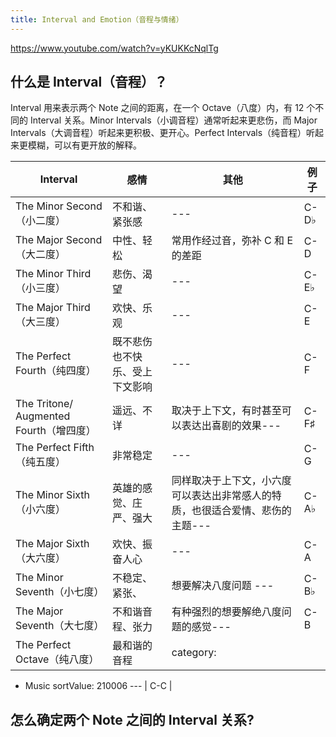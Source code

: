 ```yaml
---
title: Interval and Emotion（音程与情绪）
---
```


https://www.youtube.com/watch?v=yKUKKcNqlTg

## 什么是 Interval（音程）？

Interval 用来表示两个 Note 之间的距离，在一个 Octave（八度）内，有 12 个不同的 Interval 关系。Minor Intervals（小调音程）通常听起来更悲伤，而 Major Intervals（大调音程）听起来更积极、更开心。Perfect Intervals（纯音程）听起来更模糊，可以有更开放的解释。

| Interval                                | 感情                           | 其他                                                                          | 例子 |
| --------------------------------------- | ------------------------------ | ----------------------------------------------------------------------------- | ---- |
| The Minor Second（小二度）              | 不和谐、紧张感                 | ---                                                                           | C-D♭ |
| The Major Second（大二度）              | 中性、轻松                     | 常用作经过音，弥补 C 和 E 的差距                                              | C-D  |
| The Minor Third（小三度）               | 悲伤、渴望                     | ---                                                                           | C-E♭ |
| The Major Third（大三度）               | 欢快、乐观                     | ---                                                                           | C-E  |
| The Perfect Fourth（纯四度）            | 既不悲伤也不快乐、受上下文影响 | ---                                                                           | C-F  |
| The Tritone/ Augmented Fourth（增四度） | 遥远、不详                     | 取决于上下文，有时甚至可以表达出喜剧的效果---                                 | C-F♯ |
| The Perfect Fifth（纯五度）             | 非常稳定                       | ---                                                                           | C-G  |
| The Minor Sixth（小六度）               | 英雄的感觉、庄严、强大         | 同样取决于上下文，小六度可以表达出非常感人的特质，也很适合爱情、悲伤的主题--- | C-A♭ |
| The Major Sixth（大六度）               | 欢快、振奋人心                 | ---                                                                           | C-A  |
| The Minor Seventh（小七度）             | 不稳定、紧张、                 | 想要解决八度问题 ---                                                          | C-B♭ |
| The Major Seventh（大七度）             | 不和谐音程、张力               | 有种强烈的想要解绝八度问题的感觉---                                           | C-B  |
| The Perfect Octave（纯八度）            | 最和谐的音程                   | category:
 - Music
sortValue: 210006
---                                                                           | C-C  |

## 怎么确定两个 Note 之间的 Interval 关系?
